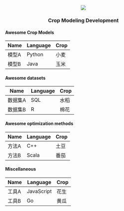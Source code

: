 

<center>
<img src=https://encrypted-tbn0.gstatic.com/images?q=tbn:ANd9GcR3Cot8GYD2AeL9TeEz5iMLW4E0jeosiYQI9Q&s>
<h3> Crop Modeling Development</h3>
</center>

#### Awesome Crop Models

| Name  | Language | Crop |
|--------|------|----------|
| 模型A  | Python | 小麦     |
| 模型B  | Java  | 玉米     |

#### Awesome datasets

| Name  | Language | Crop |
|--------|------|----------|
| 数据集A | SQL  | 水稻     |
| 数据集B | R    | 棉花     |

#### Awesome optimization methods

| Name  | Language | Crop |
|--------|------|----------|
| 方法A  | C++  | 土豆     |
| 方法B  | Scala | 番茄     |

#### Miscellaneous
| Name  | Language | Crop |
|--------|------|----------|
| 工具A  | JavaScript | 花生     |
| 工具B  | Go   | 黄瓜     |